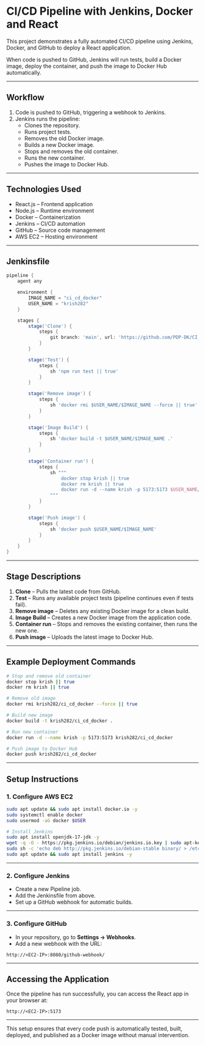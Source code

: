 # CI/CD Pipeline with Jenkins, Docker and React

This project demonstrates a fully automated CI/CD pipeline using Jenkins, Docker, and GitHub to deploy a React application.

When code is pushed to GitHub, Jenkins will run tests, build a Docker image, deploy the container, and push the image to Docker Hub automatically.

---

## Workflow

1. Code is pushed to GitHub, triggering a webhook to Jenkins.
2. Jenkins runs the pipeline:
   - Clones the repository.
   - Runs project tests.
   - Removes the old Docker image.
   - Builds a new Docker image.
   - Stops and removes the old container.
   - Runs the new container.
   - Pushes the image to Docker Hub.

---

## Technologies Used

- React.js – Frontend application  
- Node.js – Runtime environment  
- Docker – Containerization  
- Jenkins – CI/CD automation  
- GitHub – Source code management  
- AWS EC2 – Hosting environment  

---

## Jenkinsfile

```groovy
pipeline {
    agent any

    environment {
        IMAGE_NAME = "ci_cd_docker"
        USER_NAME = "krish282"
    }

    stages {
        stage('Clone') {
            steps {
                git branch: 'main', url: 'https://github.com/PDP-DK/CI_CD_DOCKER.git'
            }
        }

        stage('Test') {
            steps {
                sh 'npm run test || true'
            }
        }

        stage('Remove image') {
            steps {
                sh 'docker rmi $USER_NAME/$IMAGE_NAME --force || true'
            }
        }

        stage('Image Build') {
            steps {
                sh 'docker build -t $USER_NAME/$IMAGE_NAME .'
            }
        }

        stage('Container run') {
            steps {
                sh """
                    docker stop krish || true
                    docker rm krish || true
                    docker run -d --name krish -p 5173:5173 $USER_NAME/$IMAGE_NAME
                """
            }
        }

        stage('Push image') {
            steps {
                sh 'docker push $USER_NAME/$IMAGE_NAME'
            }
        }
    }
}
```

---

## Stage Descriptions

1. **Clone** – Pulls the latest code from GitHub.  
2. **Test** – Runs any available project tests (pipeline continues even if tests fail).  
3. **Remove image** – Deletes any existing Docker image for a clean build.  
4. **Image Build** – Creates a new Docker image from the application code.  
5. **Container run** – Stops and removes the existing container, then runs the new one.  
6. **Push image** – Uploads the latest image to Docker Hub.

---

## Example Deployment Commands

```bash
# Stop and remove old container
docker stop krish || true
docker rm krish || true

# Remove old image
docker rmi krish282/ci_cd_docker --force || true

# Build new image
docker build -t krish282/ci_cd_docker .

# Run new container
docker run -d --name krish -p 5173:5173 krish282/ci_cd_docker

# Push image to Docker Hub
docker push krish282/ci_cd_docker
```

---

## Setup Instructions

### 1. Configure AWS EC2
```bash
sudo apt update && sudo apt install docker.io -y
sudo systemctl enable docker
sudo usermod -aG docker $USER

# Install Jenkins
sudo apt install openjdk-17-jdk -y
wget -q -O - https://pkg.jenkins.io/debian/jenkins.io.key | sudo apt-key add -
sudo sh -c 'echo deb http://pkg.jenkins.io/debian-stable binary/ > /etc/apt/sources.list.d/jenkins.list'
sudo apt update && sudo apt install jenkins -y
```

---

### 2. Configure Jenkins
- Create a new Pipeline job.
- Add the Jenkinsfile from above.
- Set up a GitHub webhook for automatic builds.

---

### 3. Configure GitHub
- In your repository, go to **Settings → Webhooks**.
- Add a new webhook with the URL:
```
http://<EC2-IP>:8080/github-webhook/
```

---

## Accessing the Application
Once the pipeline has run successfully, you can access the React app in your browser at:
```
http://<EC2-IP>:5173
```

---

This setup ensures that every code push is automatically tested, built, deployed, and published as a Docker image without manual intervention.
